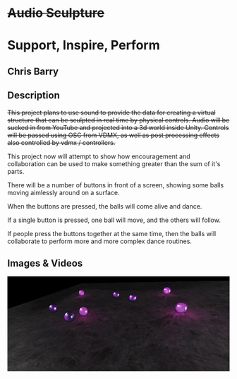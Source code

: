 # ~~Audio Sculpture~~
# Support, Inspire, Perform

## Chris Barry

## Description

~~This project plans to use sound to provide the data for creating a virtual structure that can be sculpted in real time by physical controls. Audio will be sucked in from YouTube and projected into a 3d world inside Unity. Controls will be passed using OSC from VDMX, as well as post processing effects also controlled by vdmx / controllers.~~

This project now will attempt to show how encouragement and collaboration can be used to make something greater than the sum of it's parts.

There will be a number of buttons in front of a screen, showing some balls moving aimlessly around on a surface.

When the buttons are pressed, the balls will come alive and dance.

If a single button is pressed, one ball will move, and the others will follow.

If people press the buttons together at the same time, then the balls will collaborate to perform more and more complex dance routines.

## Images & Videos

![Example Image](project_images/Balls-AI-Working-Realtime-Lighting.jpg?raw=true "Example Image")
